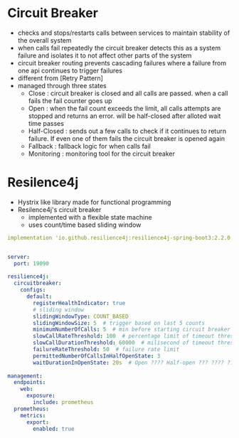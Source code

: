 # Circuit Breaker
- checks and stops/restarts calls between services to maintain stability of the overall system
- when calls fail repeatedly the circuit breaker detects this as a system failure and isolates it to not affect other parts of the system
- circuit breaker routing prevents cascading failures where a failure from one api continues to trigger failures
- different from [Retry Pattern]
- managed through three states
	- Close : circuit breaker is closed and all calls are passed. when a call fails the fail counter goes up
	- Open : when the fail count exceeds the limit, all calls attempts are stopped and returns an error. will be half-closed after alloted wait time passes
	- Half-Closed : sends out a few calls to check if it continues to return failure. If even one of them fails the circuit breaker is opened again
	- Fallback : fallback logic for when calls fail
	- Monitoring : monitoring tool for the circuit breaker

# Resilence4j
- Hystrix like library made for functional programming
- Resilence4j's circuit breaker
	- implemented with a flexible state machine
	- uses count/time based sliding window

``` yaml
implementation 'io.github.resilience4j:resilience4j-spring-boot3:2.2.0' implementation 'org.springframework.boot:spring-boot-starter-aop'


server:  
  port: 19090  
  
resilience4j:  
  circuitbreaker:  
    configs:  
      default:
        registerHealthIndicator: true
		# sliding window
		slidingWindowType: COUNT_BASED
		slidingWindowSize: 5  # trigger based on last 5 counts   
        minimumNumberOfCalls: 5  # min before starting circuit breaker  
        slowCallRateThreshold: 100  # percentage limit of timeout threshold  
        slowCallDurationThreshold: 60000  # milisecond of timeout threshold
        failureRateThreshold: 50  # failure rate limit
        permittedNumberOfCallsInHalfOpenState: 3
        waitDurationInOpenState: 20s  # Open ???? Half-open ??? ???? ?? ???? ??? 20?? ??  
  
management:  
  endpoints:  
    web:  
      exposure:  
        include: prometheus  
  prometheus:  
    metrics:  
      export:  
        enabled: true
```